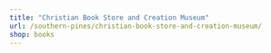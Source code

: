 ```yaml
---
title: "Christian Book Store and Creation Museum"
url: /southern-pines/christian-book-store-and-creation-museum/
shop: books
---
```

